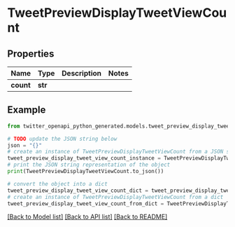 # TweetPreviewDisplayTweetViewCount


## Properties

Name | Type | Description | Notes
------------ | ------------- | ------------- | -------------
**count** | **str** |  | 

## Example

```python
from twitter_openapi_python_generated.models.tweet_preview_display_tweet_view_count import TweetPreviewDisplayTweetViewCount

# TODO update the JSON string below
json = "{}"
# create an instance of TweetPreviewDisplayTweetViewCount from a JSON string
tweet_preview_display_tweet_view_count_instance = TweetPreviewDisplayTweetViewCount.from_json(json)
# print the JSON string representation of the object
print(TweetPreviewDisplayTweetViewCount.to_json())

# convert the object into a dict
tweet_preview_display_tweet_view_count_dict = tweet_preview_display_tweet_view_count_instance.to_dict()
# create an instance of TweetPreviewDisplayTweetViewCount from a dict
tweet_preview_display_tweet_view_count_from_dict = TweetPreviewDisplayTweetViewCount.from_dict(tweet_preview_display_tweet_view_count_dict)
```
[[Back to Model list]](../README.md#documentation-for-models) [[Back to API list]](../README.md#documentation-for-api-endpoints) [[Back to README]](../README.md)


